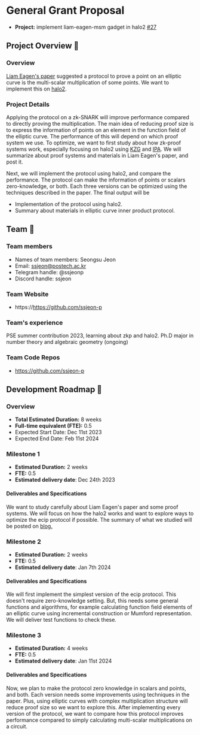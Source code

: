 # General Grant Proposal

* **Project:** implement liam-eagen-msm gadget in halo2 [#27](https://github.com/privacy-scaling-explorations/acceleration-program/issues/27)

## Project Overview :page_facing_up: 

### Overview

[Liam Eagen's paper](https://eprint.iacr.org/2022/596) suggested a protocol to prove a point on an elliptic curve is the multi-scalar multiplication of some points. We want to implement this on [halo2](https://github.com/privacy-scaling-explorations/halo2).

### Project Details 
Applying the protocol on a zk-SNARK will improve performance compared to directly proving the multiplication. The main idea of reducing proof size is to express the information of points on an element in the function field of the elliptic curve. The performance of this will depend on which proof system we use. To optimize, we want to first study about how zk-proof systems work, especially focusing on halo2 using [KZG](https://github.com/privacy-scaling-explorations/halo2) and [IPA](https://github.com/zcash/halo2). We will summarize about proof systems and materials in Liam Eagen's paper, and post it.

Next, we will implement the protocol using halo2, and compare the performance. The protocol can make the information of points or scalars zero-knowledge, or both. Each three versions can be optimized using the techniques described in the paper. The final output will be

* Implementation of the protocol using halo2.
* Summary about materials in elliptic curve inner product protocol.

## Team :busts_in_silhouette:

### Team members
* Names of team members: Seongsu Jeon
* Email: ssjeon@postech.ac.kr
* Telegram handle: @ssjeonp
* Discord handle: ssjeon


### Team Website	
* https://https://github.com/ssjeon-p

### Team's experience
PSE summer contribution 2023, learning about zkp and halo2.
Ph.D major in number theory and algebraic geometry (ongoing)

### Team Code Repos
* https://github.com/ssjeon-p


## Development Roadmap :nut_and_bolt: 

### Overview
* **Total Estimated Duration:** 8 weeks
* **Full-time equivalent (FTE):**  0.5
* Expected Start Date: Dec 11st 2023
* Expected End Date: Feb 11st 2024

### Milestone 1
* **Estimated Duration:** 2 weeks
* **FTE:**  0.5
* **Estimated delivery date**: Dec 24th 2023

#### Deliverables and Specifications
We want to study carefully about Liam Eagen's paper and some proof systems. We will focus on how the halo2 works and want to explore ways to optimize the ecip protocol if possible. The summary of what we studied will be posted on [blog.](https://ssjeon.blogspot.com/)

### Milestone 2
* **Estimated Duration:** 2 weeks
* **FTE:**  0.5
* **Estimated delivery date**: Jan 7th 2024

#### Deliverables and Specifications
We will first implement the simplest version of the ecip protocol. This doesn't require zero-knowledge setting. But, this needs some general functions and algorithms, for example calculating function field elements of an elliptic curve using incremental construction or Mumford representation. We will deliver test functions to check these.

### Milestone 3
* **Estimated Duration:** 4 weeks
* **FTE:**  0.5
* **Estimated delivery date**: Jan 11st 2024

#### Deliverables and Specifications
Now, we plan to make the protocol zero knowledge in scalars and points, and both. Each version needs some improvements using techniques in the paper. Plus, using elliptic curves with complex multiplication structure will reduce proof size so we want to explore this. After implementing every version of the protocol, we want to compare how this protocol improves performance compared to simply calculating multi-scalar multiplications on a circuit.
